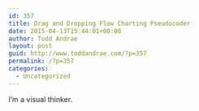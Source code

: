 ```yaml
---
id: 357
title: Drag and Dropping Flow Charting Pseudocoder
date: 2015-04-13T15:44:01+00:00
author: Todd Andrae
layout: post
guid: http://www.toddandrae.com/?p=357
permalink: /?p=357
categories:
  - Uncategorized
---
```

I&#8217;m a visual thinker.